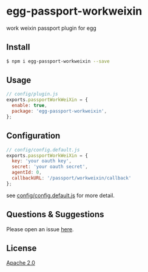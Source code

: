 # egg-passport-workweixin

work weixin passport plugin for egg

## Install

```bash
$ npm i egg-passport-workweixin --save
```

## Usage

```js
// config/plugin.js
exports.passportWorkWeiXin = {
  enable: true,
  package: 'egg-passport-workweixin',
};
```

## Configuration

```js
// config/config.default.js
exports.passportWorkWeiXin = {
  key: 'your oauth key',
  secret: 'your oauth secret',
  agentId: 0,
  callbackURL: '/passport/workweixin/callback'
};
```

see [config/config.default.js](config/config.default.js) for more detail.

## Questions & Suggestions

Please open an issue [here](https://github.com/liyunde/egg-passport-workweixin/issues).

## License

[Apache 2.0](LICENSE)
